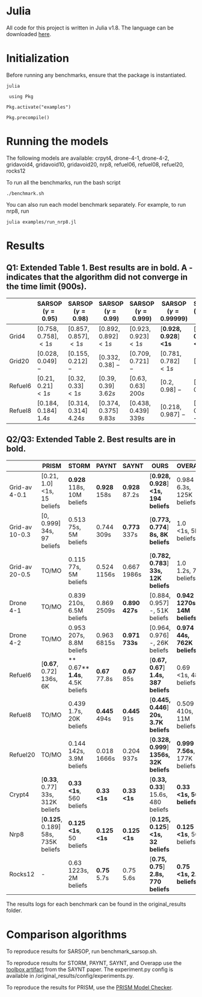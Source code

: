 # Julia
All code for this project is written in Julia v1.8.
The language can be downloaded [here](https://julialang.org/).

# Initialization

Before running any benchmarks, ensure that the package is instantiated.

` julia `

` using Pkg`

` Pkg.activate("examples") `

` Pkg.precompile() `

# Running the models

The following models are available: crpyt4, drone-4-1, drone-4-2, gridavoid4, gridavoid10, gridavoid20, nrp8, refuel06, refuel08, refuel20, rocks12

To run all the benchmarks, run the bash script

` ./benchmark.sh `

You can also run each model benchmark separately. For example, to run nrp8, run

` julia examples/run_nrp8.jl `

# Results

## Q1: Extended Table 1. Best results are in bold. A - indicates that the algorithm did not converge in the time limit (900s).

|      |     SARSOP $(\gamma = 0.95)$              |         SARSOP $(\gamma = 0.98)$               |          SARSOP $(\gamma = 0.99)$                                 |         SARSOP $(\gamma = 0.999)$             |          SARSOP $(\gamma = 0.99999)$        |  SARSOP $(\gamma = 1 - \epsilon)$      | Ours                |
|---------|---------------------|----------------------|----------------------|---------------------|--------------------|--------------------|---------------------|
| Grid4   | [0.758, 0.758],  $<1s$   | [0.857, 0.857], $<1s$ | [0.892, 0.892] $<1s$      | [0.923, 0.923] $<1s$   | [**0.928, 0.928**] **<1s**  | [**0.928, 0.928**] **<1s**  | [**0.928, 0.928**] **<1s**   |
| Grid20  | [0.028, 0.049] $-$    | [0.155, 0.212] $-$     | [0.332, 0.38] $-$     | [0.709, 0.721] $-$    | [0.781, 0.782] $<1s$ | [0, 1] $-$           | [**0.782, 0.783**] **33s** |
| Refuel6 | [0.21, 0.21] $<1s$    | [0.32, 0.33] $<1s$      | [0.39, 0.39] $3.62s$   | [0.63, 0.63] $200s$   | [0.2, 0.98] $-$      | [0.18, 0.98] $-$     | [**0.67, 0.67**] **1.4s**   |
| Refuel8 | [0.184, 0.184] $1.4s$ | [0.314, 0.314] $4.24s$ | [0.374, 0.375] $9.83s$ | [0.438, 0.439] $339s$ | [0.218, 0.987] $-$   | [0, 0.988] $-$       | [**0.445, 0.446**] **20s**  |


## Q2/Q3: Extended Table 2. Best results are in bold.

|                | PRISM                            | STORM                    | PAYNT       | SAYNT       | OURS                              | OVERAPP                  |
|----------------|----------------------------------|--------------------------|-------------|-------------|-----------------------------------|--------------------------|
| Grid-av 4-0.1  | [0.21, 1.0] <br> <1s, 15 beliefs      | **0.928** <br> 118s, 10M beliefs  | **0.928** <br> 158s  | **0.928** <br> 87.2s | [**0.928, 0.928**] <br> **<1s, 194 beliefs**   | 0.984 <br> 6.3s, 125K beliefs |
| Grid-av 10-0.3 | [0, 0.999] <br> 34s, 97 beliefs       | 0.513 <br> 75s, 5M beliefs    | 0.744 <br> 309s  | **0.773** <br> 337s  | [**0.773, 0.774**] <br> **8s, 8K beliefs**     | 1.0 <br> <1s, 5K beliefs      |
| Grid-av 20-0.5 | TO/MO                            | 0.115 <br>77s, 5M beliefs    | 0.524 <br> 1156s | 0.667 <br> 1986s | [**0.782, 0.783**] <br> **33s, 12K beliefs**   | 1.0 <br>  1.2s, 75K beliefs   |
| Drone 4-1      | TO/MO                            | 0.839 <br>210s, 6.5M beliefs | 0.869 <br> 2509s | **0.890** <br> **427s**  | [0.884, 0.957] <br> -, 51K beliefs     | **0.942** <br> **1270s, 14M beliefs** |
| Drone 4-2      | TO/MO                            | 0.953<br> 207s, 8.8M beliefs | 0.963 <br> 6815s | **0.971** <br> **733s**  | [0.964, 0.976]  <br> -, 26K beliefs     | **0.974** <br> **44s, 762K beliefs**  |
| Refuel6        | [**0.67**, 0.72] <br> 136s, 6K  |** 0.67** <br> **1.4s**, 4.5K beliefs  | **0.67** <br> 77.8s  | **0.67** <br> 85s    | [**0.67, 0.67**] <br> **1.4s, 387 beliefs**    | 0.69 <br> <1s, 48K beliefs    |
| Refuel8        | TO/MO                            | 0.439 <br>1.7s, 20K beliefs  | **0.445** <br> 494s  | **0.445** <br> 91s   | [**0.445, 0.446**] <br> **20s, 3.7K beliefs**  | 0.509 <br> 410s, 11M beliefs  |
| Refuel20       | TO/MO                            | 0.144 <br>142s, 3.9M beliefs | 0.018 <br> 1666s | 0.204 <br> 937s  | [**0.328, 0.999**] <br> **1356s, 32K beliefs** | **0.999** <br> **7.56s**, 177K beliefs            |
| Crypt4         | [**0.33**, 0.77] <br> 33s, 312K beliefs   | **0.33** <br> **<1s**, 560 beliefs    | **0.33** <br> **<1s**    | **0.33** <br> **<1s**    | [**0.33, 0.33**] <br> 15.6s, 480 beliefs   | **0.33** <br> **<1s, 560 beliefs**    |
| Nrp8           | [**0.125**, 0.189]  <br> 58s, 735K beliefs | **0.125** <br> **<1s**, 50 beliefs    | **0.125** <br> **<1s**   | **0.125** <br> **<1s**   | [**0.125, 0.125**] <br> **<1s, 32 beliefs**    | **0.125** <br> **<1s**, 50 beliefs    |
| Rocks12        | -                                | 0.63 <br> 1223s, 2M beliefs   | **0.75** <br> 5.7s   | 0.75 <br> 5.6s   | [**0.75, 0.75**] <br> **2.8s, 770 beliefs**    | **0.75** <br> **<1s, 2.5K beliefs**   |

The results logs for each benchmark can be found in the original_results folder.

# Comparison algorithms

To reproduce results for SARSOP, run benchmark_sarsop.sh.

To reproduce results for STORM, PAYNT, SAYNT, and Overapp use the [toolbox artifact](https://doi.org/10.5281/zenodo.7874513) from the SAYNT paper. The experiment.py config is available in /original_results/config/experiments.py.

To reproduce the results for PRISM, use the [PRISM Model Checker](https://www.prismmodelchecker.org/download.php).
